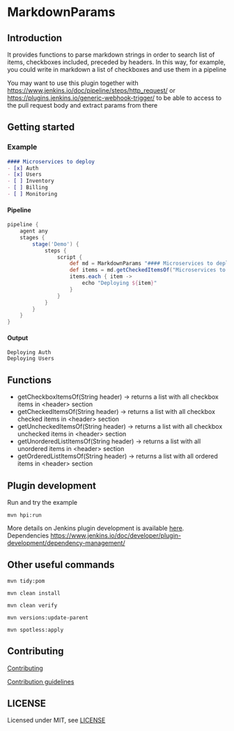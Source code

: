 # MarkdownParams

## Introduction

It provides functions to parse markdown strings in order to search list of items, checkboxes included, preceded by headers.
In this way, for example, you could write in markdown a list of checkboxes and use them in a pipeline

You may want to use this plugin together with https://www.jenkins.io/doc/pipeline/steps/http_request/ or https://plugins.jenkins.io/generic-webhook-trigger/ to be able to access to the pull request body and extract params from there

## Getting started

### Example
```markdown
#### Microservices to deploy
- [x] Auth
- [x] Users
- [ ] Inventory
- [ ] Billing
- [ ] Monitoring
```
#### Pipeline
```groovy
pipeline {
    agent any
    stages {
        stage('Demo') {
            steps {
                script {
                    def md = MarkdownParams "#### Microservices to deploy\n- [x] Auth\n- [x] Users\n- [ ] Inventory\n- [ ] Billing\n- [ ] Monitoring"
                    def items = md.getCheckedItemsOf("Microservices to deploy")
                    items.each { item ->
                        echo "Deploying ${item}"
                    }
                }
            }
        }
    }
}
```
#### Output
```text
Deploying Auth
Deploying Users
```


## Functions

* getCheckboxItemsOf(String header) → returns a list with all checkbox items in \<header\> section
* getCheckedItemsOf(String header) → returns a list with all checkbox checked items in \<header\> section
* getUncheckedItemsOf(String header) → returns a list with all checkbox unchecked items in \<header\> section
* getUnorderedListItemsOf(String header) → returns a list with all unordered items in \<header\> section
* getOrderedListItemsOf(String header) → returns a list with all ordered items in \<header\> section


## Plugin development

Run and try the example
```shell
mvn hpi:run
```

More details on Jenkins plugin development is available [here](https://wiki.jenkins-ci.org/display/JENKINS/Plugin+tutorial).
Dependencies https://www.jenkins.io/doc/developer/plugin-development/dependency-management/

## Other useful commands
```shell
mvn tidy:pom
```


```shell
mvn clean install
```


```shell
mvn clean verify
```


```shell
mvn versions:update-parent
```

```shell
mvn spotless:apply
```


## Contributing

[Contributing](https://github.com/jenkinsci/.github/blob/master/CONTRIBUTING.md)

[Contribution guidelines](https://github.com/jenkinsci/.github/blob/master/CONTRIBUTING.md)

## LICENSE

Licensed under MIT, see [LICENSE](LICENSE.md)

